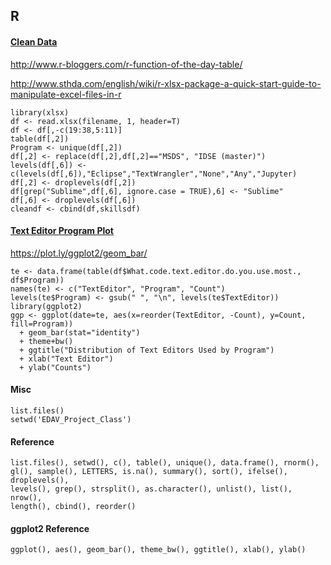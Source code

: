 ## R

#### [Clean Data](../tidydata.R)
<http://www.r-bloggers.com/r-function-of-the-day-table/>

<http://www.sthda.com/english/wiki/r-xlsx-package-a-quick-start-guide-to-manipulate-excel-files-in-r>

```{r, eval=FALSE}
library(xlsx)
df <- read.xlsx(filename, 1, header=T)
df <- df[,-c(19:38,5:11)]
table(df[,2])
Program <- unique(df[,2])
df[,2] <- replace(df[,2],df[,2]=="MSDS", "IDSE (master)")
levels(df[,6]) <- c(levels(df[,6]),"Eclipse","TextWrangler","None","Any","Jupyter)
df[,2] <- droplevels(df[,2])
df[grep("Sublime",df[,6], ignore.case = TRUE),6] <- "Sublime"
df[,6] <- droplevels(df[,6])
cleandf <- cbind(df,skillsdf)
```

#### [Text Editor Program Plot](../TextEditorProgramPlot.R)
<https://plot.ly/ggplot2/geom_bar/>

```{r, eval=FALSE}
te <- data.frame(table(df$What.code.text.editor.do.you.use.most., df$Program))
names(te) <- c("TextEditor", "Program", "Count")
levels(te$Program) <- gsub(" ", "\n", levels(te$TextEditor))
library(ggplot2)
ggp <- ggplot(date=te, aes(x=reorder(TextEditor, -Count), y=Count, fill=Program))
  + geom_bar(stat="identity")
  + theme+bw()
  + ggtitle("Distribution of Text Editors Used by Program")
  + xlab("Text Editor")
  + ylab("Counts")

```

#### Misc

```{r, eval=FALSE}
list.files()
setwd('EDAV_Project_Class')
```

#### Reference
```{r, eval=FALSE}
list.files(), setwd(), c(), table(), unique(), data.frame(), rnorm(), gl(), sample(), LETTERS, is.na(), summary(), sort(), ifelse(), droplevels(), 
levels(), grep(), strsplit(), as.character(), unlist(), list(), nrow(),
length(), cbind(), reorder()
```

#### ggplot2 Reference
```{r, eval=FALSE}
ggplot(), aes(), geom_bar(), theme_bw(), ggtitle(), xlab(), ylab()
```